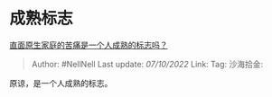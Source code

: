 # 成熟标志
[直面原生家庭的苦痛是一个人成熟的标志吗？](https://www.zhihu.com/question/555894120/answer/2703303494)

> Author: #NellNell
> Last update: *07/10/2022*
> Link:
> Tag:
> 沙海拾金:

原谅，是一个人成熟的标志。
